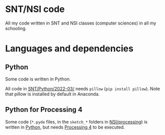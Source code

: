 # SNT/NSI code
 All my code written in SNT and NSI classes (computer sciences) in all my schooling.

# Languages and dependencies
## Python
Some code is written in Python.

All code in [SNT/Python/2022-03/](SNT/Python/2022-03/) needs `pillow` (`pip install pillow`). Note that pillow is installed by default in Anaconda.

## Python for Processing 4
Some code (`*.pyde` files, in the `sketch_*` folders in [NSI/processing](NSI/processing)) is written in [Python](https://py.processing.org), but needs [Processing 4](https://processing.org) to be executed.
